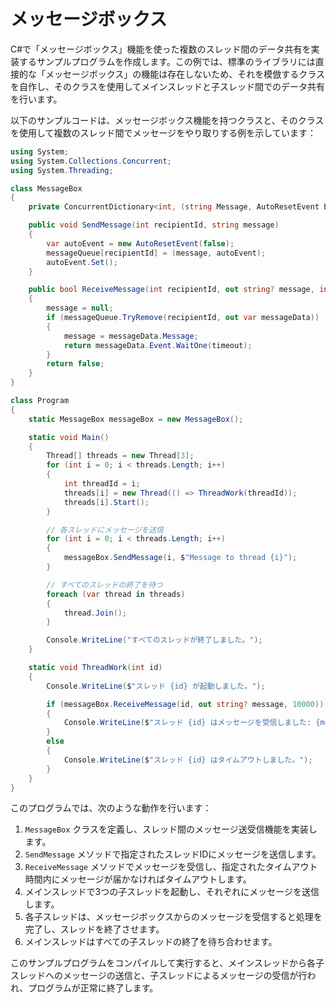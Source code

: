 # メッセージボックス

C#で「メッセージボックス」機能を使った複数のスレッド間のデータ共有を実装するサンプルプログラムを作成します。この例では、標準のライブラリには直接的な「メッセージボックス」の機能は存在しないため、それを模倣するクラスを自作し、そのクラスを使用してメインスレッドと子スレッド間でのデータ共有を行います。

以下のサンプルコードは、メッセージボックス機能を持つクラスと、そのクラスを使用して複数のスレッド間でメッセージをやり取りする例を示しています：

```csharp
using System;
using System.Collections.Concurrent;
using System.Threading;

class MessageBox
{
	private ConcurrentDictionary<int, (string Message, AutoResetEvent Event)> messageQueue = new ConcurrentDictionary<int, (string, AutoResetEvent)>();

	public void SendMessage(int recipientId, string message)
	{
		var autoEvent = new AutoResetEvent(false);
		messageQueue[recipientId] = (message, autoEvent);
		autoEvent.Set();
	}

	public bool ReceiveMessage(int recipientId, out string? message, int timeout)
	{
		message = null;
		if (messageQueue.TryRemove(recipientId, out var messageData))
		{
			message = messageData.Message;
			return messageData.Event.WaitOne(timeout);
		}
		return false;
	}
}

class Program
{
	static MessageBox messageBox = new MessageBox();

	static void Main()
	{
		Thread[] threads = new Thread[3];
		for (int i = 0; i < threads.Length; i++)
		{
			int threadId = i;
			threads[i] = new Thread(() => ThreadWork(threadId));
			threads[i].Start();
		}

		// 各スレッドにメッセージを送信
		for (int i = 0; i < threads.Length; i++)
		{
			messageBox.SendMessage(i, $"Message to thread {i}");
		}

		// すべてのスレッドの終了を待つ
		foreach (var thread in threads)
		{
			thread.Join();
		}

		Console.WriteLine("すべてのスレッドが終了しました。");
	}

	static void ThreadWork(int id)
	{
		Console.WriteLine($"スレッド {id} が起動しました。");

		if (messageBox.ReceiveMessage(id, out string? message, 10000)) // 10秒のタイムアウト
		{
			Console.WriteLine($"スレッド {id} はメッセージを受信しました: {message}");
		}
		else
		{
			Console.WriteLine($"スレッド {id} はタイムアウトしました。");
		}
	}
}
```

このプログラムでは、次のような動作を行います：

1. `MessageBox` クラスを定義し、スレッド間のメッセージ送受信機能を実装します。
2. `SendMessage` メソッドで指定されたスレッドIDにメッセージを送信します。
3. `ReceiveMessage` メソッドでメッセージを受信し、指定されたタイムアウト時間内にメッセージが届かなければタイムアウトします。
4. メインスレッドで3つの子スレッドを起動し、それぞれにメッセージを送信します。
5. 各子スレッドは、メッセージボックスからのメッセージを受信すると処理を完了し、スレッドを終了させます。
6. メインスレッドはすべての子スレッドの終了を待ち合わせます。

このサンプルプログラムをコンパイルして実行すると、メインスレッドから各子スレッドへのメッセージの送信と、子スレッドによるメッセージの受信が行われ、プログラムが正常に終了します。


